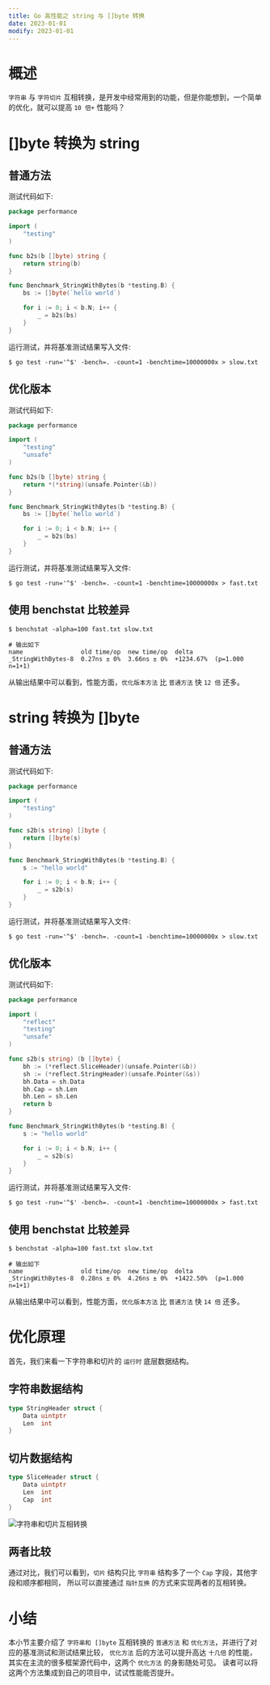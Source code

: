 ```yaml
---
title: Go 高性能之 string 与 []byte 转换
date: 2023-01-01
modify: 2023-01-01
---
```


# 概述

`字符串` 与 `字符切片` 互相转换，是开发中经常用到的功能，但是你能想到，一个简单的优化，就可以提高 `10 倍+` 性能吗？

# []byte 转换为 string

## 普通方法

测试代码如下:

```go
package performance

import (
	"testing"
)

func b2s(b []byte) string {
	return string(b)
}

func Benchmark_StringWithBytes(b *testing.B) {
	bs := []byte(`hello world`)

	for i := 0; i < b.N; i++ {
		_ = b2s(bs)
	}
}
```

运行测试，并将基准测试结果写入文件:

```shell
$ go test -run='^$' -bench=. -count=1 -benchtime=10000000x > slow.txt
```

## 优化版本

测试代码如下:

```go
package performance

import (
	"testing"
	"unsafe"
)

func b2s(b []byte) string {
	return *(*string)(unsafe.Pointer(&b))
}

func Benchmark_StringWithBytes(b *testing.B) {
	bs := []byte(`hello world`)

	for i := 0; i < b.N; i++ {
		_ = b2s(bs)
	}
}
```

运行测试，并将基准测试结果写入文件:

```shell
$ go test -run='^$' -bench=. -count=1 -benchtime=10000000x > fast.txt
```

## 使用 benchstat 比较差异

```shell
$ benchstat -alpha=100 fast.txt slow.txt 

# 输出如下
name                old time/op  new time/op  delta
_StringWithBytes-8  0.27ns ± 0%  3.66ns ± 0%  +1234.67%  (p=1.000 n=1+1)
```

从输出结果中可以看到，性能方面，`优化版本方法` 比 `普通方法` 快 `12 倍` 还多。

# string 转换为 []byte

## 普通方法

测试代码如下:

```go
package performance

import (
	"testing"
)

func s2b(s string) []byte {
	return []byte(s)
}

func Benchmark_StringWithBytes(b *testing.B) {
	s := "hello world"

	for i := 0; i < b.N; i++ {
		_ = s2b(s)
	}
}
```

运行测试，并将基准测试结果写入文件:

```shell
$ go test -run='^$' -bench=. -count=1 -benchtime=10000000x > slow.txt
```

## 优化版本

测试代码如下:

```go
package performance

import (
	"reflect"
	"testing"
	"unsafe"
)

func s2b(s string) (b []byte) {
	bh := (*reflect.SliceHeader)(unsafe.Pointer(&b))
	sh := (*reflect.StringHeader)(unsafe.Pointer(&s))
	bh.Data = sh.Data
	bh.Cap = sh.Len
	bh.Len = sh.Len
	return b
}

func Benchmark_StringWithBytes(b *testing.B) {
	s := "hello world"

	for i := 0; i < b.N; i++ {
		_ = s2b(s)
	}
}
```

运行测试，并将基准测试结果写入文件:

```shell
$ go test -run='^$' -bench=. -count=1 -benchtime=10000000x > fast.txt
```

## 使用 benchstat 比较差异

```shell
$ benchstat -alpha=100 fast.txt slow.txt 

# 输出如下
name                old time/op  new time/op  delta
_StringWithBytes-8  0.28ns ± 0%  4.26ns ± 0%  +1422.50%  (p=1.000 n=1+1)
```

从输出结果中可以看到，性能方面，`优化版本方法` 比 `普通方法` 快 `14 倍` 还多。

# 优化原理

首先，我们来看一下字符串和切片的 `运行时` 底层数据结构。

## 字符串数据结构

```go
type StringHeader struct {
	Data uintptr
	Len  int
}
```

## 切片数据结构

```go
type SliceHeader struct {
	Data uintptr
	Len  int
	Cap  int
}
```

![字符串和切片互相转换](/images/string_with_slice.png)

## 两者比较

通过对比，我们可以看到，`切片` 结构只比 `字符串` 结构多了一个 `Cap` 字段，其他字段和顺序都相同， 所以可以直接通过 `指针互换` 的方式来实现两者的互相转换。

# 小结

本小节主要介绍了 `字符串和 []byte` 互相转换的 `普通方法` 和 `优化方法`，并进行了对应的基准测试和测试结果比较，
`优化方法` 后的方法可以提升高达 `十几倍` 的性能，其实在主流的很多框架源代码中，这两个 `优化方法` 的身影随处可见。
读者可以将这两个方法集成到自己的项目中，试试性能能否提升。
